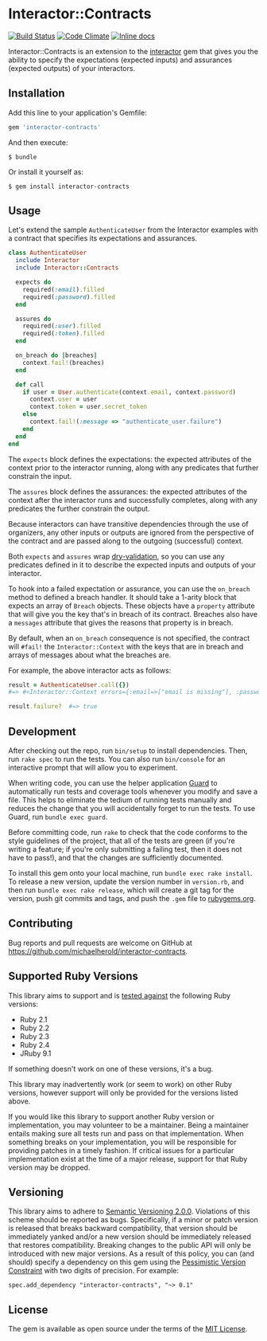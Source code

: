# Interactor::Contracts

[![Build Status](https://travis-ci.org/michaelherold/interactor-contracts.svg)][travis]
[![Code Climate](https://codeclimate.com/github/michaelherold/interactor-contracts/badges/gpa.svg)][codeclimate]
[![Inline docs](http://inch-ci.org/github/michaelherold/interactor-contracts.svg?branch=master)][inch]

[codeclimate]: https://codeclimate.com/github/michaelherold/interactor-contracts
[inch]: http://inch-ci.org/github/michaelherold/interactor-contracts
[travis]: https://travis-ci.org/michaelherold/interactor-contracts

Interactor::Contracts is an extension to the [interactor] gem that gives you
the ability to specify the expectations (expected inputs) and assurances
(expected outputs) of your interactors.

[interactor]: https://github.com/collectiveidea/interactor

## Installation

Add this line to your application's Gemfile:

```ruby
gem 'interactor-contracts'
```

And then execute:

    $ bundle

Or install it yourself as:

    $ gem install interactor-contracts

## Usage

Let's extend the sample `AuthenticateUser` from the Interactor examples with a
contract that specifies its expectations and assurances.

```ruby
class AuthenticateUser
  include Interactor
  include Interactor::Contracts

  expects do
    required(:email).filled
    required(:password).filled
  end

  assures do
    required(:user).filled
    required(:token).filled
  end

  on_breach do |breaches|
    context.fail!(breaches)
  end

  def call
    if user = User.authenticate(context.email, context.password)
      context.user = user
      context.token = user.secret_token
    else
      context.fail!(:message => "authenticate_user.failure")
    end
  end
end
```

The `expects` block defines the expectations: the expected attributes of the
context prior to the interactor running, along with any predicates that further
constrain the input.

The `assures` block defines the assurances: the expected attributes of the
context after the interactor runs and successfully completes, along with any
predicates the further constrain the output.

Because interactors can have transitive dependencies through the use of
organizers, any other inputs or outputs are ignored from the perspective of
the contract and are passed along to the outgoing (successful) context.

Both `expects` and `assures` wrap [dry-validation], so you can use any
predicates defined in it to describe the expected inputs and outputs of your
interactor.

To hook into a failed expectation or assurance, you can use the `on_breach`
method to defined a breach handler. It should take a 1-arity block that expects
an array of `Breach` objects. These objects have a `property` attribute that
will give you the key that's in breach of its contract. Breaches also have a
`messages` attribute that gives the reasons that property is in breach.

By default, when an `on_breach` consequence is not specified, the contract will
`#fail!` the `Interactor::Context` with the keys that are in breach and arrays
of messages about what the breaches are.

For example, the above interactor acts as follows:

```ruby
result = AuthenticateUser.call({})
#=> #<Interactor::Context errors={:email=>["email is missing"], :password=>["password is missing"]}>

result.failure?  #=> true
```

[dry-validation]: https://github.com/dryrb/dry-validation

## Development

After checking out the repo, run `bin/setup` to install dependencies. Then, run
`rake spec` to run the tests. You can also run `bin/console` for an interactive
prompt that will allow you to experiment.

When writing code, you can use the helper application [Guard][guard] to
automatically run tests and coverage tools whenever you modify and save a file.
This helps to eliminate the tedium of running tests manually and reduces the
change that you will accidentally forget to run the tests. To use Guard, run
`bundle exec guard`.

Before committing code, run `rake` to check that the code conforms to the style
guidelines of the project, that all of the tests are green (if you're writing a
feature; if you're only submitting a failing test, then it does not have to
pass!), and that the changes are sufficiently documented.

To install this gem onto your local machine, run `bundle exec rake install`. To
release a new version, update the version number in `version.rb`, and then run
`bundle exec rake release`, which will create a git tag for the version, push
git commits and tags, and push the `.gem` file to [rubygems.org][rubygems].

[guard]: http://guardgem.org
[rubygems]: https://rubygems.org

## Contributing

Bug reports and pull requests are welcome on GitHub at
https://github.com/michaelherold/interactor-contracts.

## Supported Ruby Versions

This library aims to support and is [tested against][travis] the following Ruby
versions:

* Ruby 2.1
* Ruby 2.2
* Ruby 2.3
* Ruby 2.4
* JRuby 9.1

If something doesn't work on one of these versions, it's a bug.

This library may inadvertently work (or seem to work) on other Ruby versions,
however support will only be provided for the versions listed above.

If you would like this library to support another Ruby version or
implementation, you may volunteer to be a maintainer. Being a maintainer
entails making sure all tests run and pass on that implementation. When
something breaks on your implementation, you will be responsible for providing
patches in a timely fashion. If critical issues for a particular implementation
exist at the time of a major release, support for that Ruby version may be
dropped.

## Versioning

This library aims to adhere to [Semantic Versioning 2.0.0][semver]. Violations
of this scheme should be reported as bugs. Specifically, if a minor or patch
version is released that breaks backward compatibility, that version should be
immediately yanked and/or a new version should be immediately released that
restores compatibility. Breaking changes to the public API will only be
introduced with new major versions. As a result of this policy, you can (and
should) specify a dependency on this gem using the [Pessimistic Version
Constraint][pessimistic] with two digits of precision. For example:

    spec.add_dependency "interactor-contracts", "~> 0.1"

[pessimistic]: http://guides.rubygems.org/patterns/#pessimistic-version-constraint
[semver]: http://semver.org/spec/v2.0.0.html

## License

The gem is available as open source under the terms of the [MIT License][license].

[license]: http://opensource.org/licenses/MIT.
